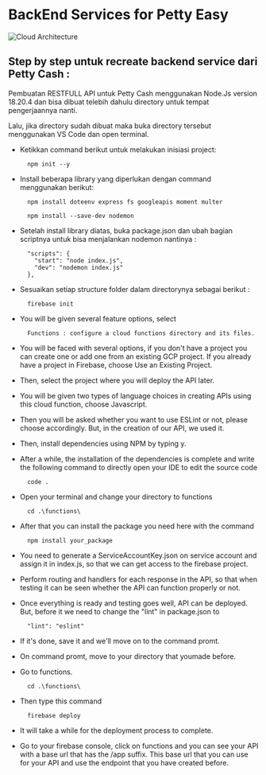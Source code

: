 <h1>BackEnd Services for Petty Easy</h1>

![Cloud Architecture](https://storage.googleapis.com/storage_file_updlbjb/photo/FLOW2.png)

<h2>Step by step untuk recreate backend service dari Petty Cash :</h2>

Pembuatan RESTFULL API untuk Petty Cash menggunakan Node.Js version 18.20.4 dan bisa dibuat telebih dahulu directory untuk tempat pengerjaannya nanti.

Lalu, jika directory sudah dibuat maka buka directory tersebut menggunakan VS Code dan open terminal.
- Ketikkan command berikut untuk melakukan inisiasi project:
  
        npm init --y
- Install beberapa library yang diperlukan dengan command menggunakan berikut:
  
        npm install doteenv express fs googleapis moment multer

        npm install --save-dev nodemon
  
- Setelah install library diatas, buka package.json dan ubah bagian scriptnya untuk bisa menjalankan nodemon nantinya :

        "scripts": {
          "start": "node index.js",
          "dev": "nodemon index.js"
        },
  
- Sesuaikan setiap structure folder dalam directorynya sebagai berikut :

        firebase init
  
- You will be given several feature options, select

        Functions : configure a cloud functions directory and its files.
  
- You will be faced with several options, if you don't have a project you can create one or add one from an existing GCP project. If you already have a project in Firebase, choose Use an Existing Project. 
- Then, select the project where you will deploy the API later.
- You will be given two types of language choices in creating APIs using this cloud function, choose Javascript.
- Then you will be asked whether you want to use ESLint or not, please choose accordingly. But, in the creation of our API, we used it.
- Then, install dependencies using NPM by typing y.
- After a while, the installation of the dependencies is complete and write the following command to directly open your IDE to edit the source code

        code . 
  
- Open your terminal and change your directory to functions
  
        cd .\functions\
  
- After that you can install the package you need here with the command
  
        npm install your_package

- You need to generate a ServiceAccountKey.json on service account and assign it in index.js, so that we can get access to the firebase project. 
- Perform routing and handlers for each response in the API, so that when testing it can be seen whether the API can function properly or not.
- Once everything is ready and testing goes well, API can be deployed. But, before it we need to change the "lint" in package.json to
    
        "lint": "eslint"
  
- If it's done, save it and we'll move on to the command promt.
- On command promt, move to your directory that youmade before.
- Go to functions.
  
        cd .\functions\
  
- Then type this command
  
        firebase deploy
  
- It will take a while for the deployment process to complete.
- Go to your firebase console, click on functions and you can see your API with a base url that has the /app suffix. This base url that you can use for your API and use the endpoint that you have created before.
